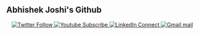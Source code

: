## Abhishek Joshi's Github
<p align="center">
  <a href="https://twitter.com/JocAbhi" target="_blank">
    <img src="https://img.shields.io/badge/Twitter-Follow-blue?style=for-the-badge&logo=appveyor" alt="Twitter Follow">
  </a>
   <a href="https://youtube.com/lifeHackers" target="_blank">
    <img src="https://img.shields.io/badge/Youtube-Subscribe-red?style=for-the-badge&logo=appveyor" alt="Youtube Subscribe">
  </a>
   <a href="https://linkedin.com/abhishekjoshi" target="_blank">
    <img src="https://img.shields.io/badge/LinkedIn-Connect-informational?style=for-the-badge&logo=appveyor" alt="LinkedIn Connect">
  </a>
   <a href="mailto:hireabhishekjoshi@gmail.com" target="_blank">
    <img src="https://img.shields.io/badge/Gmail-Mail%20me-orange?style=for-the-badge&logo=appveyor" alt="Gmail mail">
  </a>
</p>
